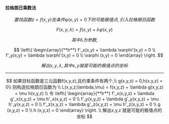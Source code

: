 #### 拉格朗日乘数法

$$
要找函数 z = f (x,y)在条件 \varphi(x,y) = 0 下的可能极值点,引入拉格朗日函数
$$

$$
F(x,y;\lambda) = f(x,y) + \lambda \varphi(x,y)
$$

$$
其中 \lambda 为参数,
$$

$$
\left\{
\begin{array}{**lr**}  
f'_x(x,y) + \lambda \varphi'(x,y) = 0 \\
f'_y(x,y) + \lambda \varphi'(x,y) = 0 \\
\varphi (x,y) = 0
\end{array}  
\right.
$$

$$
解出x,y,\lambda ,其中x,y就是可能的极值点的坐标
$$

------

$$
如果目标函数是三元函数f(x,y,z),且约束条件有两个,\\
g(x,y,z) = 0,h(x,y,z) = 0\\
则构造拉格朗日函数为 \\
L(x,y,z;\lambda,\mu) = f(x,y,z) + \lambda g(x,y,z) + \mu h(x,y,z) \\
令
\left\{
\begin{array}{**lr**}  
f'_x(x,y,z) + \lambda g'_x(x,y,z) + \mu h'_x(x,y,z) = 0 \\
f'_y(x,y,z) + \lambda g'_y(x,y,z) + \mu h'_y(x,y,z) = 0 \\
f'_z(x,y,z) + \lambda g'_z(x,y,z) + \mu h'_z(x,y,z) = 0 \\
g (x,y,z) = 0 \\
h (x,y,z) = 0
\end{array}  
\right. \\
解出x,y,z 就是可能的极值点的坐标
$$

